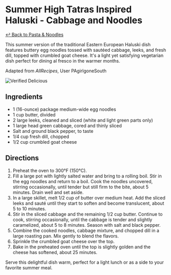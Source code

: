 # Summer High Tatras Inspired Haluski - Cabbage and Noodles

[&larrhk; Back to Pasta & Noodles](./README.md)

This summer version of the traditional Eastern European Haluski dish features buttery egg noodles tossed with sautéed cabbage, leeks, and fresh dill, topped with crumbled goat cheese. It's a light yet satisfying vegetarian dish perfect for dining al fresco in the warmer months.

Adapted from _AllRecipes_, User PAgirlgoneSouth

![Verified Delicious](https://badgen.net/badge/verified/delicious/228B22)

## Ingredients

- 1 (16-ounce) package medium-wide egg noodles
- 1 cup butter, divided
- 2 large leeks, cleaned and sliced (white and light green parts only)
- 1 large head green cabbage, cored and thinly sliced
- Salt and ground black pepper, to taste
- 1/4 cup fresh dill, chopped
- 1/2 cup crumbled goat cheese

## Directions

1. Preheat the oven to 300°F (150°C).
2. Fill a large pot with lightly salted water and bring to a rolling boil. Stir in the egg noodles and return to a boil. Cook the noodles uncovered, stirring occasionally, until tender but still firm to the bite, about 5 minutes. Drain well and set aside.
3. In a large skillet, melt 1/2 cup of butter over medium heat. Add the sliced leeks and sauté until they start to soften and become translucent, about 5 to 10 minutes.
4. Stir in the sliced cabbage and the remaining 1/2 cup butter. Continue to cook, stirring occasionally, until the cabbage is tender and slightly caramelized, about 5 to 8 minutes. Season with salt and black pepper.
5. Combine the cooked noodles, cabbage mixture, and chopped dill in a large roasting pan. Mix gently to blend the flavors.
6. Sprinkle the crumbled goat cheese over the top.
7. Bake in the preheated oven until the top is slightly golden and the cheese has softened, about 25 minutes.

Serve this delightful dish warm, perfect for a light lunch or as a side to your favorite summer meal.
